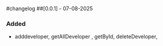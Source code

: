 #changelog
##[0.0.1] - 07-08-2025
### Added
   - adddeveloper, getAllDeveloper , getById, deleteDeveloper, 